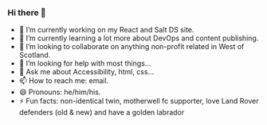 ### Hi there 👋

- 🔭 I’m currently working on my React and Salt DS site.
- 🌱 I’m currently learning a lot more about DevOps and content publishing.
- 👯 I’m looking to collaborate on anything non-profit related in West of Scotland.
- 🤔 I’m looking for help with most things...
- 💬 Ask me about Accessibility, html, css...
- 📫 How to reach me: email.
- 😄 Pronouns: he/him/his.
- ⚡ Fun facts: non-identical twin, motherwell fc supporter, love Land Rover defenders (old & new) and have a golden labrador

